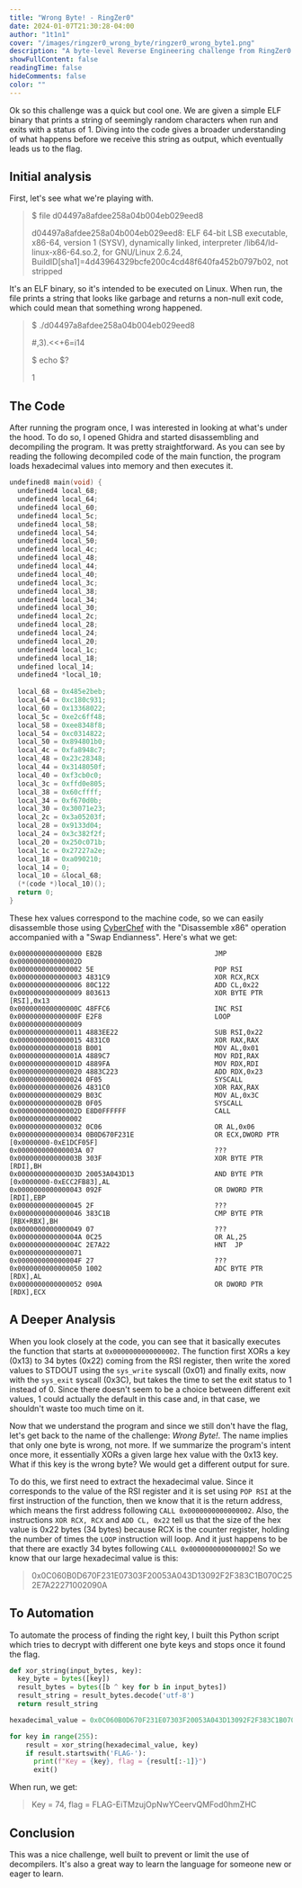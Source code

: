 ```yaml
---
title: "Wrong Byte! - RingZer0"
date: 2024-01-07T21:30:28-04:00
author: "1t1n1"
cover: "/images/ringzer0_wrong_byte/ringzer0_wrong_byte1.png"
description: "A byte-level Reverse Engineering challenge from RingZer0. Brace yourself for x86 assembly!"
showFullContent: false
readingTime: false
hideComments: false
color: ""
---
```


Ok so this challenge was a quick but cool one. We are given a simple ELF binary that prints a string of seemingly random characters when run and exits with a status of 1. Diving into the code gives a broader understanding of what happens before we receive this string as output, which eventually leads us to the flag.

## Initial analysis

First, let's see what we're playing with.

> $ file d04497a8afdee258a04b004eb029eed8
>
> d04497a8afdee258a04b004eb029eed8: ELF 64-bit LSB executable, x86-64, version 1 (SYSV), dynamically linked, interpreter /lib64/ld-linux-x86-64.so.2, for GNU/Linux 2.6.24, BuildID[sha1]=4d43964329bcfe200c4cd48f640fa452b0797b02, not stripped

It's an ELF binary, so it's intended to be executed on Linux. When run, the file prints a string that looks like garbage and returns a non-null exit code, which could mean that something wrong happened.

> $ ./d04497a8afdee258a04b004eb029eed8 
> 
> #,3).<<+6=i14
>
> \$ echo \$?
>
> 1

## The Code

After running the program once, I was interested in looking at what's under the hood. To do so, I opened Ghidra and started disassembling and decompiling the program. It was pretty straightforward. As you can see by reading the following decompiled code of the main function, the program loads hexadecimal values into memory and then executes it.

``` C
undefined8 main(void) {
  undefined4 local_68;
  undefined4 local_64;
  undefined4 local_60;
  undefined4 local_5c;
  undefined4 local_58;
  undefined4 local_54;
  undefined4 local_50;
  undefined4 local_4c;
  undefined4 local_48;
  undefined4 local_44;
  undefined4 local_40;
  undefined4 local_3c;
  undefined4 local_38;
  undefined4 local_34;
  undefined4 local_30;
  undefined4 local_2c;
  undefined4 local_28;
  undefined4 local_24;
  undefined4 local_20;
  undefined4 local_1c;
  undefined4 local_18;
  undefined local_14;
  undefined4 *local_10;
  
  local_68 = 0x485e2beb;
  local_64 = 0xc180c931;
  local_60 = 0x13368022;
  local_5c = 0xe2c6ff48;
  local_58 = 0xee8348f8;
  local_54 = 0xc0314822;
  local_50 = 0x894801b0;
  local_4c = 0xfa8948c7;
  local_48 = 0x23c28348;
  local_44 = 0x3148050f;
  local_40 = 0xf3cb0c0;
  local_3c = 0xffd0e805;
  local_38 = 0x60cffff;
  local_34 = 0xf670d0b;
  local_30 = 0x30071e23;
  local_2c = 0x3a05203f;
  local_28 = 0x9133d04;
  local_24 = 0x3c382f2f;
  local_20 = 0x250c071b;
  local_1c = 0x27227a2e;
  local_18 = 0xa090210;
  local_14 = 0;
  local_10 = &local_68;
  (*(code *)local_10)();
  return 0;
}
```

These hex values correspond to the machine code, so we can easily disassemble those using [CyberChef](https://cyberchef.org) with the "Disassemble x86" operation accompanied with a "Swap Endianness". Here's what we get:

``` ASM
0x0000000000000000 EB2B                            JMP 0x000000000000002D
0x0000000000000002 5E                              POP RSI
0x0000000000000003 4831C9                          XOR RCX,RCX
0x0000000000000006 80C122                          ADD CL,0x22
0x0000000000000009 803613                          XOR BYTE PTR [RSI],0x13
0x000000000000000C 48FFC6                          INC RSI
0x000000000000000F E2F8                            LOOP 0x0000000000000009
0x0000000000000011 4883EE22                        SUB RSI,0x22
0x0000000000000015 4831C0                          XOR RAX,RAX
0x0000000000000018 B001                            MOV AL,0x01
0x000000000000001A 4889C7                          MOV RDI,RAX
0x000000000000001D 4889FA                          MOV RDX,RDI
0x0000000000000020 4883C223                        ADD RDX,0x23
0x0000000000000024 0F05                            SYSCALL
0x0000000000000026 4831C0                          XOR RAX,RAX
0x0000000000000029 B03C                            MOV AL,0x3C
0x000000000000002B 0F05                            SYSCALL
0x000000000000002D E8D0FFFFFF                      CALL 0x0000000000000002
0x0000000000000032 0C06                            OR AL,0x06
0x0000000000000034 0B0D670F231E                    OR ECX,DWORD PTR [0x0000000-0xE1DCF05F]
0x000000000000003A 07                              ???
0x000000000000003B 303F                            XOR BYTE PTR [RDI],BH
0x000000000000003D 20053A043D13                    AND BYTE PTR [0x0000000-0xECC2FB83],AL
0x0000000000000043 092F                            OR DWORD PTR [RDI],EBP
0x0000000000000045 2F                              ???
0x0000000000000046 383C1B                          CMP BYTE PTR [RBX+RBX],BH
0x0000000000000049 07                              ???
0x000000000000004A 0C25                            OR AL,25
0x000000000000004C 2E7A22                          HNT  JP 0x0000000000000071
0x000000000000004F 27                              ???
0x0000000000000050 1002                            ADC BYTE PTR [RDX],AL
0x0000000000000052 090A                            OR DWORD PTR [RDX],ECX
```

## A Deeper Analysis

When you look closely at the code, you can see that it basically executes the function that starts at `0x0000000000000002`. The function first XORs a key (0x13) to 34 bytes (0x22) coming from the RSI register, then write the xored values to STDOUT using the `sys_write` syscall (0x01) and finally exits, now with the `sys_exit` syscall (0x3C), but takes the time to set the exit status to 1 instead of 0. Since there doesn't seem to be a choice between different exit values, 1 could actually the default in this case and, in that case, we shouldn't waste too much time on it. 

Now that we understand the program and since we still don't have the flag, let's get back to the name of the challenge: _Wrong Byte!_. The name implies that only one byte is wrong, not more. If we summarize the program's intent once more, it essentially XORs a given large hex value with the 0x13 key. What if this key is the wrong byte? We would get a different output for sure. 

To do this, we first need to extract the hexadecimal value. Since it corresponds to the value of the RSI register and it is set using `POP RSI` at the first instruction of the function, then we know that it is the return address, which means the first address following `CALL 0x0000000000000002`. Also, the instructions `XOR RCX, RCX` and `ADD CL, 0x22` tell us that the size of the hex value is 0x22 bytes (34 bytes) because RCX is the counter register, holding the number of times the `LOOP` instruction will loop. And it just happens to be that there are exactly 34 bytes following `CALL 0x0000000000000002`! So we know that our large hexadecimal value is this:

> 0x0C060B0D670F231E07303F20053A043D13092F2F383C1B070C252E7A22271002090A

## To Automation

To automate the process of finding the right key, I built this Python script which tries to decrypt with different one byte keys and stops once it found the flag.

``` python
def xor_string(input_bytes, key):
  key_byte = bytes([key])
  result_bytes = bytes([b ^ key for b in input_bytes])
  result_string = result_bytes.decode('utf-8')
  return result_string

hexadecimal_value = 0x0C060B0D670F231E07303F20053A043D13092F2F383C1B070C252E7A22271002090A.to_bytes(34, 'big')

for key in range(255):
    result = xor_string(hexadecimal_value, key)
    if result.startswith('FLAG-'):
      print(f"Key = {key}, flag = {result[:-1]}")
      exit()
```

When run, we get:

> Key = 74, flag = FLAG-EiTMzujOpNwYCeervQMFod0hmZHC

## Conclusion

This was a nice challenge, well built to prevent or limit the use of decompilers. It's also a great way to learn the language for someone new or eager to learn.
